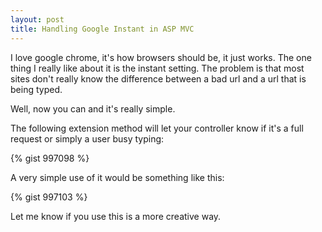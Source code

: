 ```yaml
---
layout: post
title: Handling Google Instant in ASP MVC
---
```


I love google chrome, it's how browsers should be, it just works. The one thing I really like about it is the instant setting. The problem is that most sites don't really know the difference between a bad url and a url that is being typed.
Well, now you can and it's really simple.
The following extension method will let your controller know if it's a full request or simply a user busy typing:
{% gist 997098 %}
A very simple use of it would be something like this:
{% gist 997103 %}
Let me know if you use this is a more creative way.